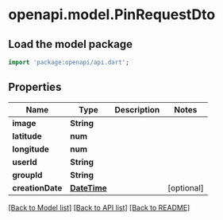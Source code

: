 # openapi.model.PinRequestDto

## Load the model package
```dart
import 'package:openapi/api.dart';
```

## Properties
Name | Type | Description | Notes
------------ | ------------- | ------------- | -------------
**image** | **String** |  | 
**latitude** | **num** |  | 
**longitude** | **num** |  | 
**userId** | **String** |  | 
**groupId** | **String** |  | 
**creationDate** | [**DateTime**](DateTime.md) |  | [optional] 

[[Back to Model list]](../README.md#documentation-for-models) [[Back to API list]](../README.md#documentation-for-api-endpoints) [[Back to README]](../README.md)


